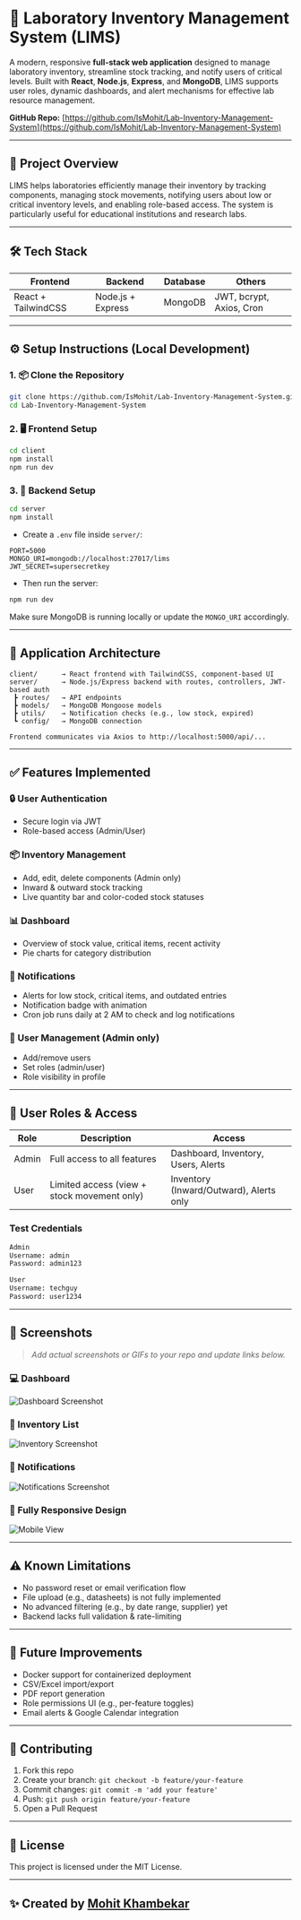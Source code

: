 # 🧪 Laboratory Inventory Management System (LIMS)

A modern, responsive **full-stack web application** designed to manage laboratory inventory, streamline stock tracking, and notify users of critical levels. Built with **React**, **Node.js**, **Express**, and **MongoDB**, LIMS supports user roles, dynamic dashboards, and alert mechanisms for effective lab resource management.

**GitHub Repo:** [https://github.com/IsMohit/Lab-Inventory-Management-System](https://github.com/IsMohit/Lab-Inventory-Management-System)

---

## 🚀 Project Overview

LIMS helps laboratories efficiently manage their inventory by tracking components, managing stock movements, notifying users about low or critical inventory levels, and enabling role-based access. The system is particularly useful for educational institutions and research labs.

---

## 🛠️ Tech Stack

| Frontend            | Backend            | Database   | Others                     |
|---------------------|--------------------|------------|----------------------------|
| React + TailwindCSS | Node.js + Express  | MongoDB    | JWT, bcrypt, Axios, Cron   |

---

## ⚙️ Setup Instructions (Local Development)

### 1. 📦 Clone the Repository

```bash
git clone https://github.com/IsMohit/Lab-Inventory-Management-System.git
cd Lab-Inventory-Management-System
```

### 2. 🖥 Frontend Setup

```bash
cd client
npm install
npm run dev
```

### 3. 🔧 Backend Setup

```bash
cd server
npm install
```

- Create a `.env` file inside `server/`:

```env
PORT=5000
MONGO_URI=mongodb://localhost:27017/lims
JWT_SECRET=supersecretkey
```

- Then run the server:

```bash
npm run dev
```

Make sure MongoDB is running locally or update the `MONGO_URI` accordingly.

---

## 🧱 Application Architecture

```
client/      → React frontend with TailwindCSS, component-based UI
server/      → Node.js/Express backend with routes, controllers, JWT-based auth
 ┣ routes/   → API endpoints
 ┣ models/   → MongoDB Mongoose models
 ┣ utils/    → Notification checks (e.g., low stock, expired)
 ┗ config/   → MongoDB connection

Frontend communicates via Axios to http://localhost:5000/api/...
```

---

## ✅ Features Implemented

### 🔒 User Authentication
- Secure login via JWT
- Role-based access (Admin/User)

### 📦 Inventory Management
- Add, edit, delete components (Admin only)
- Inward & outward stock tracking
- Live quantity bar and color-coded stock statuses

### 📊 Dashboard
- Overview of stock value, critical items, recent activity
- Pie charts for category distribution

### 🔔 Notifications
- Alerts for low stock, critical items, and outdated entries
- Notification badge with animation
- Cron job runs daily at 2 AM to check and log notifications

### 👥 User Management (Admin only)
- Add/remove users
- Set roles (admin/user)
- Role visibility in profile

---

## 👤 User Roles & Access

| Role   | Description                                     | Access                                  |
|--------|-------------------------------------------------|-----------------------------------------|
| Admin  | Full access to all features                     | Dashboard, Inventory, Users, Alerts     |
| User   | Limited access (view + stock movement only)     | Inventory (Inward/Outward), Alerts only |

### Test Credentials

```txt
Admin
Username: admin
Password: admin123

User
Username: techguy
Password: user1234
```

---

## 📸 Screenshots

> _Add actual screenshots or GIFs to your repo and update links below._

### 💻 Dashboard  
![Dashboard Screenshot](https://github.com/IsMohit/Lab-Inventory-Management-System/blob/main/screenshots/dashboard.png)

### 🧾 Inventory List  
![Inventory Screenshot](https://github.com/IsMohit/Lab-Inventory-Management-System/blob/main/screenshots/inventory.png)

### 🔔 Notifications  
![Notifications Screenshot](https://github.com/IsMohit/Lab-Inventory-Management-System/blob/main/screenshots/notifications.gif)

### 📱 Fully Responsive Design  
![Mobile View](https://github.com/IsMohit/Lab-Inventory-Management-System/blob/main/screenshots/mobile.gif)

---

## ⚠️ Known Limitations

- No password reset or email verification flow
- File upload (e.g., datasheets) is not fully implemented
- No advanced filtering (e.g., by date range, supplier) yet
- Backend lacks full validation & rate-limiting

---

## 🔮 Future Improvements

- Docker support for containerized deployment
- CSV/Excel import/export
- PDF report generation
- Role permissions UI (e.g., per-feature toggles)
- Email alerts & Google Calendar integration

---

## 🤝 Contributing

1. Fork this repo
2. Create your branch: `git checkout -b feature/your-feature`
3. Commit changes: `git commit -m 'add your feature'`
4. Push: `git push origin feature/your-feature`
5. Open a Pull Request

---

## 📄 License

This project is licensed under the MIT License.

---

## ✨ Created by [Mohit Khambekar](https://github.com/IsMohit)